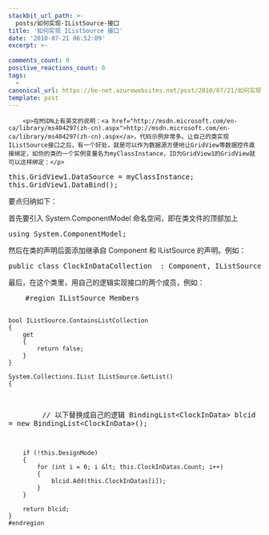 ```yaml
---
stackbit_url_path: >-
  posts/如何实现-IListSource-接口
title: '如何实现 IListSource 接口'
date: '2010-07-21 06:52:09'
excerpt: >-
  
comments_count: 0
positive_reactions_count: 0
tags: 
  - 
canonical_url: https://be-net.azurewebsites.net/post/2010/07/21/如何实现-IListSource-接口
template: post
---
```


        <p>在MSDN上有英文的说明：<a href="http://msdn.microsoft.com/en-ca/library/ms404297(zh-cn).aspx">http://msdn.microsoft.com/en-ca/library/ms404297(zh-cn).aspx</a>，代码示例非常多。让自己的类实现IListSource接口之后，有一个好处，就是可以作为数据源方便地让GridView等数据控件直接绑定，如你的类的一个实例变量名为myClassInstance，ID为GridView1的GridView就可以这样绑定：</p>
<pre class="brush: csharp">this.GridView1.DataSource = myClassInstance;
this.GridView1.DataBind();</pre>
<p>要点归纳如下：</p>
<p>首先要引入&nbsp;System.ComponentModel 命名空间，即在类文件的顶部加上</p>
<pre class="brush: csharp">using System.ComponentModel;
</pre>
<p>然后在类的声明后面添加继承自 Component 和 IListSource 的声明。例如：</p>
<pre class="brush: csharp">public class ClockInDataCollection  : Component, IListSource</pre>
<p>最后，在这个类里，用自己的逻辑实现接口的两个成员，例如：</p>
<pre class="brush: csharp">
    #region IListSource Members

    bool IListSource.ContainsListCollection
    {
        get
        {
            return false;
        }
    }

    System.Collections.IList IListSource.GetList()
    {
&nbsp;&nbsp;&nbsp;&nbsp;&nbsp;&nbsp;&nbsp;&nbsp;// 以下替换成自己的逻辑
        BindingList&lt;ClockInData&gt; blcid = new BindingList&lt;ClockInData&gt;();

        if (!this.DesignMode)
        {
            for (int i = 0; i &lt; this.ClockInDatas.Count; i++)
            {
                blcid.Add(this.ClockInDatas[i]);
            }
        }

        return blcid;
    }
    #endregion
</pre>
<p>&nbsp;</p>
      